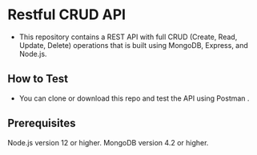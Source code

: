 # Restful CRUD API

- This repository contains a REST API with full CRUD (Create, Read, Update, Delete) operations that is built using MongoDB, Express, and Node.js.

## How to Test 

- You can clone or download this repo and test the API using Postman . 

## Prerequisites
Node.js version 12 or higher.
MongoDB version 4.2 or higher.
